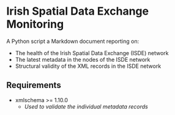 # Irish Spatial Data Exchange Monitoring

A Python script a Markdown document reporting on:

- The health of the Irish Spatial Data Exchange (ISDE) network
- The latest metadata in the nodes of the ISDE network
- Structural validity of the XML records in the ISDE network

## Requirements

- xmlschema >= 1.10.0
  - _Used to validate the individual metadata records_